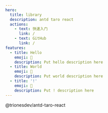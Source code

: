 ```yaml
---
hero:
  title: library
  description: antd taro react 
  actions:
    - text: 快速入门
      link: /
    - text: GitHub
      link: /
features:
  - title: Hello
    emoji: 💎
    description: Put hello description here
  - title: World
    emoji: 🌈
    description: Put world description here
  - title: '!'
    emoji: 🚀
    description: Put ! description here
---
```


@trionesdev/antd-taro-react
